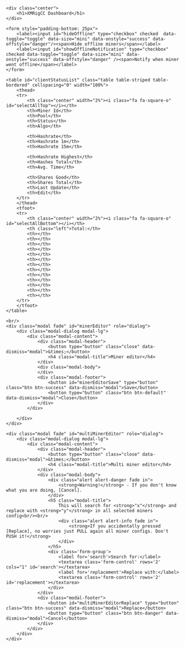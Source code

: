 <!DOCTYPE html>
<html lang=\"en\">
<head>
<meta charset=\"utf-8\">
<title>XMRigCC Dashboard</title>

<link rel="stylesheet" href="https://maxcdn.bootstrapcdn.com/bootstrap/3.3.7/css/bootstrap.min.css">
<link rel="stylesheet" type="text/css" href="https://cdn.datatables.net/1.10.16/css/dataTables.bootstrap.min.css">
<link rel="stylesheet" type="text/css" href="https://cdn.datatables.net/buttons/1.5.0/css/buttons.bootstrap.min.css">
<link rel="stylesheet" type="text/css" href="https://cdn.datatables.net/select/1.2.4/css/select.dataTables.min.css">
<link href="https://gitcdn.github.io/bootstrap-toggle/2.2.2/css/bootstrap-toggle.min.css" rel="stylesheet">

<style>
    .right{text-align:right;}
    .left{text-align:left;}
    .center{text-align:center; padding-bottom: 50pt}
    .center-tab{text-align: center; vertical-align: middle;}
    .online { color: green}
    .offline { color: red}
    .toggle { border-radius: 2px;}
    .toggle .toggle-handle { border-radius: 2px; }

    form label
    {
        display:block;
        margin-bottom: 5px;
        text-align: left;
    }

    form label span {
        display:inline-block;
        margin-left: .5rem;
        text-align: left;
    }

    form label input {
        vertical-align: top;
    }
</style>

<script type="text/javascript" language="javascript" src="https://code.jquery.com/jquery-1.12.4.js"></script>
<script type="text/javascript" language="javascript" src="https://cdn.datatables.net/1.10.16/js/jquery.dataTables.min.js"></script>
<script type="text/javascript" language="javascript" src="https://cdn.datatables.net/1.10.16/js/dataTables.bootstrap.min.js"></script>
<script type="text/javascript" language="javascript" src="https://cdn.datatables.net/buttons/1.5.0/js/dataTables.buttons.min.js"></script>
<script type="text/javascript" language="javascript" src="https://cdn.datatables.net/buttons/1.5.0/js/buttons.bootstrap.min.js"></script>
<script type="text/javascript" language="javascript" src="https://cdn.datatables.net/select/1.2.4/js/dataTables.select.min.js"></script>
<script type="text/javascript" language="javascript" src="https://cdnjs.cloudflare.com/ajax/libs/jquery-timeago/1.6.1/jquery.timeago.min.js"></script>
<script src="https://gitcdn.github.io/bootstrap-toggle/2.2.2/js/bootstrap-toggle.min.js"></script>
<script src="https://maxcdn.bootstrapcdn.com/bootstrap/3.3.7/js/bootstrap.min.js"></script>
<script src="https://use.fontawesome.com/6b3cdfc597.js"></script>

<script type="text/javascript">
    var TRESHOLD_IN_MS = 60 * 1000;
    var RELOAD_INTERVAL_IN_MS = 10 * 1000;

    var latestRelease = "";
    var currentServerTime = 0;
    var clockDrift = 0;

    $.fn.dataTable.ext.search.push(
        function( settings, data, dataIndex ) {

            var hideOffline = $('#hideOffline').prop('checked');
            var showNotification = $('#showOfflineNotification').prop('checked');

            var clientId = settings.aoData[dataIndex]._aData.client_status.client_id;
            var lastStatus = settings.aoData[dataIndex]._aData.client_status.last_status_update * 1000;

            var online = isOnline(lastStatus);

            if (!online) {
                var threshold = currentServerTime - (TRESHOLD_IN_MS + RELOAD_INTERVAL_IN_MS);
                if (lastStatus > threshold && showNotification) {
                    $("#notificationBar").after('<div class="alert alert-danger alert-dismissable fade in">' +
                        '<a href="#" class="close" data-dismiss="alert" aria-label="close">&times;</a>' +
                        '<strong>Miner ' + clientId + ' just went offline!</strong> Last update: ' + new Date(lastStatus) +
                        '</div>');
                }
            }

            return (online || !hideOffline);
        }
    );

    $(document).ready(function() {

        var table = $('#clientStatusList').DataTable({
            dom: "<'row'<'col-sm-9'B><'col-sm-3'f>><'row'<'col-sm-12't>><'row'<'col-sm-10'i><'col-sm-2'<'#serverTime'>>>",
            bPaginate: false,
            ajax: {
                url: "/admin/getClientStatusList",
                dataSrc: 'client_status_list'
            },
            deferRender: true,
            columns: [
                {
                    data: null,
                    defaultContent: '',
                    className: 'select-checkbox',
                    orderable: false
                },
                {data: "client_status.client_id", render: clientInfo},
                {data: "client_status.current_pool"},
                {data: "client_status.current_status"},
                {data: "client_status.current_algo_name"},
                {data: "client_status.hashrate_short", render: round, className: "right"},
                {data: "client_status.hashrate_medium", render: round, className: "right"},
                {data: "client_status.hashrate_long", render: round, className: "right"},
                {data: "client_status.hashrate_highest", render: round, className: "right"},
                {data: "client_status.hashes_total", className: "right"},
                {data: "client_status.avg_time", className: "right"},
                {data: "client_status.shares_good", className: "right"},
                {data: "client_status.shares_total", className: "right"},
                {data: "client_status.last_status_update", render: laststatus},
                {
                    data: null,
                    defaultContent:
                        "<td class='center-tab'><button type='button' id='EDIT' class='btn btn-xs btn-primary' data-toggle='tooltip' title='Edit miner config'><i class='fa fa-edit'></i></button></td>",
                    orderable: false,
                    className: "center-tab"
                }
            ],
            rowId: 'client_status.client_id',
            select: {
                style: "multi"
            },
            order: [1, 'asc'],
            lengthChange: false,
            buttons: [
                {
                    text: '<i class="fa fa-download"> Pull miner config</i>',
                    className: 'btn-default',
                    enabled: false,
                    enabled: false,
                    action: function () {
                        table.rows({selected: true}).eq(0).each(function (index) {
                            var row = table.row(index);
                            var data = row.data();

                            sendAction("PUBLISH_CONFIG", data.client_status.client_id);
                        });
                    }
                },
                {
                    text: '<i class="fa fa-upload"> Push miner config</i>',
                    className: 'btn-primary',
                    enabled: false,
                    action: function () {
                        table.rows({selected: true}).eq(0).each(function (index) {
                            var row = table.row(index);
                            var data = row.data();

                            sendAction("UPDATE_CONFIG", data.client_status.client_id);
                        });
                    }
                },
                {
                    text: '<i class="fa fa-play"> Start miner</i>',
                    className: 'btn-success',
                    enabled: false,
                    action: function () {
                        table.rows({selected: true}).eq(0).each(function (index) {
                            var row = table.row(index);
                            var data = row.data();

                            sendAction("START", data.client_status.client_id);
                        });
                    }
                },
                {
                    text: '<i class="fa fa-pause"> Pause miner</i>',
                    className: 'btn-warning',
                    enabled: false,
                    action: function () {
                        table.rows({selected: true}).eq(0).each(function (index) {
                            var row = table.row(index);
                            var data = row.data();

                            sendAction("STOP", data.client_status.client_id);
                        });
                    }
                },
                {
                    text: '<i class="fa fa-repeat"> Restart miner</i>',
                    className: 'btn-info',
                    enabled: false,
                    action: function () {
                        table.rows({selected: true}).eq(0).each(function (index) {
                            var row = table.row(index);
                            var data = row.data();

                            sendAction("RESTART", data.client_status.client_id);
                        });
                    }
                },
                {
                    text: '<i class="fa fa-power-off"> Shutdown miner</i>',
                    className: 'btn-danger',
                    enabled: false,
                    action: function () {
                        table.rows({selected: true}).eq(0).each(function (index) {
                            var row = table.row(index);
                            var data = row.data();

                            sendAction("SHUTDOWN", data.client_status.client_id);
                        });
                    }
                },
                {
                    text: '<i class="fa fa-edit"> Multi miner editor</i>',
                    className: 'btn-primary',
                    enabled: false,
                    action: function () {
                        $('#multiMinerEditor').modal('show');
                    }
                }
            ],

            "footerCallback": function (row, data, start, end, display) {
                var api = this.api();

                var sumHashrateShort = 0;
                var sumHashrateMedium = 0;
                var sumHashrateLong = 0;
                var sumHashrateHighest = 0;
                var sumHashesTotal = 0;
                var avgTimeTotal = 0;
                var sumSharesGood = 0;
                var sumSharedTotal = 0;

                sumHashrateShort = api
                    .column(5, {page: 'current'})
                    .data()
                    .reduce(function (a, b) {
                        return a + b;
                    }, 0);

                sumHashrateMedium = api
                    .column(6, {page: 'current'})
                    .data()
                    .reduce(function (a, b) {
                        return a + b;
                    }, 0);

                sumHashrateLong = api
                    .column(7, {page: 'current'})
                    .data()
                    .reduce(function (a, b) {
                        return a + b;
                    }, 0);

                sumHashrateHighest = api
                    .column(8, {page: 'current'})
                    .data()
                    .reduce(function (a, b) {
                        return a + b;
                    }, 0);

                sumHashesTotal = api
                    .column(9, {page: 'current'})
                    .data()
                    .reduce(function (a, b) {
                        return a + b;
                    }, 0);

                avgTimeTotal = api
                    .column(10, {page: 'current'})
                    .data()
                    .reduce(function (a, b) {
                        return (a + b) / 2;
                    }, 0);

                sumSharesGood = api
                    .column(11, {page: 'current'})
                    .data()
                    .reduce(function (a, b) {
                        return a + b;
                    }, 0);

                sumSharedTotal = api
                    .column(12, {page: 'current'})
                    .data()
                    .reduce(function (a, b) {
                        return a + b;
                    }, 0);

                sumHashrateShort = round(sumHashrateShort);
                sumHashrateMedium = round(sumHashrateMedium);
                sumHashrateLong = round(sumHashrateLong);
                sumHashrateHighest = round(sumHashrateHighest);
                avgTimeTotal = round(avgTimeTotal);

                // update footer
                $(api.column(5).footer()).html(sumHashrateShort);
                $(api.column(6).footer()).html(sumHashrateMedium);
                $(api.column(7).footer()).html(sumHashrateLong);
                $(api.column(8).footer()).html(sumHashrateHighest);
                $(api.column(9).footer()).html(sumHashesTotal);
                $(api.column(10).footer()).html(avgTimeTotal);
                $(api.column(11).footer()).html(sumSharesGood);
                $(api.column(12).footer()).html(sumSharedTotal);
            }
        });

        table.on('xhr.dt', function ( e, settings, json, xhr ) {
            // check version
            if (latestRelease === "" && json !== undefined) {
                $.ajax({
                    url: "https://api.github.com/repos/Bendr0id/xmrigCC/releases/latest",
                    type: 'GET',
                    dataType: "json",
                    success: function (release) {
                        latestRelease = release.tag_name;
                        if (latestRelease !== json.current_version) {
                            $("#updateNotificationBar").html('<div class="alert alert-info alert-dismissable fade in">' +
                                '<a href="#" class="close" data-dismiss="alert" aria-label="close">&times;</a>' +
                                '<a href="https://github.com/Bendr0id/xmrigCC/releases/latest"><strong>Update!</strong> XMRigCC v' + latestRelease + ' is available for download\n</a>' +
                                '</div>');
                        }
                    }
                });
            }

            currentServerTime = settings.json.current_server_time * 1000;
            clockDrift = new Date().getTime() - currentServerTime;

            $('#serverTime').html("<div class='dataTables_info'>" + new Date(currentServerTime) + "</div>");
        });

        table.on('select', function () {
            var selectedRows = table.rows({selected: true}).count();

            table.button(0).enable(selectedRows > 0);
            table.button(1).enable(selectedRows > 0);
            table.button(2).enable(selectedRows > 0);
            table.button(3).enable(selectedRows > 0);
            table.button(4).enable(selectedRows > 0);
            table.button(5).enable(selectedRows > 0);
            table.button(6).enable(selectedRows > 0);
        });

        table.on('deselect', function () {
            var selectedRows = table.rows({selected: true}).count();

            table.button(0).enable(selectedRows > 0);
            table.button(1).enable(selectedRows > 0);
            table.button(2).enable(selectedRows > 0);
            table.button(3).enable(selectedRows > 0);
            table.button(4).enable(selectedRows > 0);
            table.button(5).enable(selectedRows > 0);
            table.button(6).enable(selectedRows > 0);
        });

        table.buttons().container().appendTo('#clientStatusList_wrapper .col-sm-6:eq(0)');

        $('#hideOffline').change(function() {
            table.draw();
        });

        $('#clientStatusList tbody').on( 'click', 'button', function () {
            var data = table.row( $(this).parents('tr') ).data();
            var clientId = data['client_status']['client_id'];

            $.ajax({
                type:    "GET",
                url:     "/admin/getClientConfig?clientId=" + clientId,
                dataType:"json",
                success: function(jsonClientConfig) {
                    var htmlContent = "<div class='form-group' id='editor' data-value='" + clientId + "'>" +
                        "<label for='config'>Config for: " + clientId + "</label>"+
                        "<textarea class='form-control' rows='20' id='config'>" +
                        JSON.stringify(jsonClientConfig,undefined, 2) +
                        "</textarea>" +
                        "</div>";

                    $('#minerEditor').find('.modal-body').html(htmlContent);
                    $('#minerEditor').modal('show');
                },
                error: function (data) {
                   setError('<strong>Unable to fetch ' + clientId + '_config.json</strong> - Please make sure that you pulled the config before!');
                }
            });
        });

        $('#minerEditorSave').click(function(event) {
            var clientId = $('#minerEditor').find('.form-group')["0"].dataset.value;
            var clientConfig = $('#config').val();

            setClientConfig(clientId, clientConfig);
        });

        $('#multiMinerEditorReplace').click(function(event) {
            table.rows({ selected: true }).eq(0).each(function (index) {
                var row = table.row(index);
                var data = row.data();

                var clientId = data['client_status']['client_id'];
                var search = $('#search').val();
                var replacement = $('#replacement').val();

                $.ajax({
                    type:    "GET",
                    url:     "/admin/getClientConfig?clientId=" + clientId,
                    dataType:"json",
                    success: function(jsonClientConfig) {
                        jsonClientConfig = JSON.stringify(jsonClientConfig,undefined, 2);
                        jsonClientConfig = jsonClientConfig.replace(new RegExp(search.trim(), 'g'), replacement.trim()).trim();

                        setClientConfig(clientId, jsonClientConfig);
                    },
                    error: function (data) {
                        setError('<strong>Unable to fetch ' + clientId + '_config.json</strong> - Please make sure that you pulled the config before!');
                    }
                });
            });
        });

        $('#selectAllTop,#selectAllBottom').click( function() {
            if ($("#selectAllTop").hasClass("fa fa-square-o"))   {
                $("#selectAllTop").removeClass("fa fa-square-o").addClass("fa fa-check-square-o");
                $("#selectAllBottom").removeClass("fa fa-square-o").addClass("fa fa-check-square-o");

                table.rows().select();
            } else {
                $("#selectAllTop").removeClass("fa fa-check-square-o").addClass("fa fa-square-o");
                $("#selectAllBottom").removeClass("fa fa-check-square-o").addClass("fa fa-square-o");

                table.rows().deselect();
            }
        });

        setInterval(function () {
            table.ajax.reload();
        }, RELOAD_INTERVAL_IN_MS);
    });

    function sendAction(action, clientId) {
        $.ajax({
            type:    "POST",
            url:     "/admin/setClientCommand?clientId=" + clientId,
            dataType:"text",
            data:    '{"control_command":{"command": "' + action + '"}}',
            success: function(data){
                setSuccess('<strong>Successfully send ' + action + ' to ' + clientId +'</strong> - It can take up to 30s until the command is processed.');
            },
            error: function (data) {
                setError('<strong>Failed to send ' + action + ' to ' + clientId + '</strong> \nError: ' +  JSON.stringify(data,undefined, 2));
            }
        });
    }

    function laststatus( data, type, row ) {
        if (type !== 'sort') {
            var date = new Date(data*1000 - clockDrift);
            return '<span data-toggle="tooltip" title="' + date + '">' + jQuery.timeago(date) + '</span>';
        }

        return data;
    }

    function clientInfo( data, type, row ) {
        if (type !== 'sort') {
            var tooltip  = "CPU: " + row.client_status.cpu_brand + " (" + row.client_status.cpu_sockets + ") [" + row.client_status.cpu_cores + " cores / " + row.client_status.cpu_threads + " threads]";
            tooltip += '\n';
            tooltip += "CPU Flags: " + (row.client_status.cpu_has_aes ? "AES-NI " : "");
            tooltip += (row.client_status.cpu_is_x64 ? "x64" : "");
            tooltip += '\n';
            tooltip += "CPU Cache L2/L3: " + (row.client_status.cpu_l2 / 1024) + " MB/"+ (row.client_status.cpu_l3 / 1024) + " MB";
            tooltip += '\n';
            tooltip += "Huge Pages: " + (row.client_status.hugepages_available ? " available, " : " unavailable, ");
            tooltip += (row.client_status.hugepages_enabled ? "enabled" : "disabled");
            tooltip += '\n';
            tooltip += "Used Threads: " + row.client_status.current_threads;
            tooltip += (row.client_status.hash_factor > 1 ? " [" + row.client_status.hash_factor + "x multi hash mode]" :"");
            tooltip += '\n';
            tooltip += "Client IP: " + row.client_status.external_ip;
            tooltip += '\n';
            tooltip += "Version: " + row.client_status.version;
            tooltip += '\n';
            tooltip += "Status: ";

            var lastStatus = row.client_status.last_status_update * 1000;

            if (isOnline(lastStatus)) {
                tooltip  += "Online";
                return '<span data-toggle="tooltip" title="'+ tooltip + '"><div class="online">' + data + '</div></span>';
            }
            else {
                tooltip  += "Offline";
                return '<span data-toggle="tooltip" title="'+ tooltip + '"><div class="offline">' + data + '</div></span>';
            }
        }

        return data;
    }

    function round( data, type, row ) {
        return Math.round(data * 100) / 100;
    }

    function isOnline(lastStatus) {
        var threshold = currentServerTime - TRESHOLD_IN_MS;
        if (lastStatus > threshold) {
            return true;
        } else {
            return false;
        }
    }

    function setSuccess(info) {
        $("#statusBar").after('<div class="alert alert-success" role="alert">' +
            '<button type="button" class="close" data-dismiss="alert" aria-label="Close"><span aria-hidden="true">&times;</span></button>' +
            info + '</div>');

        window.setTimeout(function() {
            $(".alert-success").fadeTo(500, 0).slideUp(500, function(){
                $(".alert-success").alert('close');
            });
        }, 5000);
    }

    function setError(error) {
        $("#statusBar").after('<div class="alert alert-danger" role="alert">' +
            '<button type="button" class="close" data-dismiss="alert" aria-label="Close"><span aria-hidden="true">&times;</span></button>' +
            error + '</div>');

        window.setTimeout(function() {
            $(".alert-danger").fadeTo(500, 0).slideUp(500, function(){
                $(".alert-danger").alert('close');
            });
        }, 10000);
    }

    function setClientConfig(clientId, clientConfig) {
        $.ajax({
            url: "/admin/setClientConfig?clientId=" + clientId,
            type: 'POST',
            dataType: "text",
            data: clientConfig,
            success: function(data){
                setSuccess('<strong>Successfully updated config for: ' + clientId + '</strong> - You need push the config to the miner to apply the config.');
            },
            error: function (data) {
                setError('<strong>Failed to update config for: ' + clientId + '</strong> \nError: ' +  JSON.stringify(data,undefined, 2));
            }
        });
    }
</script>

</head>
<body>
<br/>
<div style="width: 95%; margin:0 auto;">
    <div id="updateNotificationBar"></div>
    <div id="notificationBar"></div>
    <div id="statusBar"></div>

    <div class="center">
        <h1>XMRigCC Dashboard</h1>
    </div>

    <form style="padding-bottom: 25px">
        <label><input id="hideOffline" type="checkbox" checked  data-toggle="toggle" data-size="mini" data-onstyle="success" data-offstyle="danger"/><span>Hide offline miners</span></label>
        <label><input id="showOfflineNotification" type="checkbox" checked data-toggle="toggle" data-size="mini" data-onstyle="success" data-offstyle="danger" /><span>Notify when miner went offline</span></label>
    </form>

    <table id="clientStatusList" class="table table-striped table-bordered" cellspacing="0" width="100%">
        <thead>
        <tr>
            <th class="center" width="2%"><i class="fa fa-square-o" id="selectAllTop"></i></th>
            <th>Miner Id</th>
            <th>Pool</th>
            <th>Status</th>
            <th>Algo</th>

            <th>Hashrate</th>
            <th>Hashrate 1m</th>
            <th>Hashrate 15m</th>

            <th>Hashrate Highest</th>
            <th>Hashes Total</th>
            <th>Avg. Time</th>

            <th>Shares Good</th>
            <th>Shares Total</th>
            <th>Last Update</th>
            <th>Edit</th>
        </tr>
        </thead>
        <tfoot>
        <tr>
            <th class="center" width="2%"><i class="fa fa-square-o" id="selectAllBottom"></i></th>
            <th class="left">Total:</th>
            <th></th>
            <th></th>
            <th></th>
            <th></th>
            <th></th>
            <th></th>
            <th></th>
            <th></th>
            <th></th>
            <th></th>
            <th></th>
            <th></th>
            <th></th>
        </tr>
        </tfoot>
    </table>

    <br/>
    <div class="modal fade" id="minerEditor" role="dialog">
        <div class="modal-dialog modal-lg">
            <div class="modal-content">
                <div class="modal-header">
                    <button type="button" class="close" data-dismiss="modal">&times;</button>
                    <h4 class="modal-title">Miner editor</h4>
                </div>
                <div class="modal-body">
                </div>
                <div class="modal-footer">
                    <button id="minerEditorSave" type="button" class="btn btn-success" data-dismiss="modal">Save</button>
                    <button type="button" class="btn btn-default" data-dismiss="modal">Close</button>
                </div>
            </div>

        </div>
    </div>

    <div class="modal fade" id="multiMinerEditor" role="dialog">
        <div class="modal-dialog modal-lg">
            <div class="modal-content">
                <div class="modal-header">
                    <button type="button" class="close" data-dismiss="modal">&times;</button>
                    <h4 class="modal-title">Multi miner editor</h4>
                </div>
                <div class="modal-body">
                    <div class="alert alert-danger fade in">
                        <strong>Warning!</strong> - If you don't know what you are doing, [Cancel].
                    </div>
                    <h5 class="modal-title">
                        This will search for <strong>"x"</strong> and replace with <strong>"y"</strong> in all selected miners config<br/><br/>
                        <div class="alert alert-info fade in">
                            <strong>If you accidentally pressed [Replace], no worries just PULL again all miner configs. Don't PUSH it!</strong>
                        </div>
                    </h5>
                    <div class='form-group'>
                        <label for='search'>Search for:</label>
                        <textarea class='form-control' rows='2' cols="1" id='search'></textarea>
                        <label for='replacement'>Replace with:</label>
                        <textarea class='form-control' rows='2' id='replacement'></textarea>
                    </div>
                </div>
                <div class="modal-footer">
                    <button id="multiMinerEditorReplace" type="button" class="btn btn-success" data-dismiss="modal">Replace</button>
                    <button type="button" class="btn btn-danger" data-dismiss="modal">Cancel</button>
                </div>
            </div>
        </div>
    </div>
</div>
</body>
</html>
